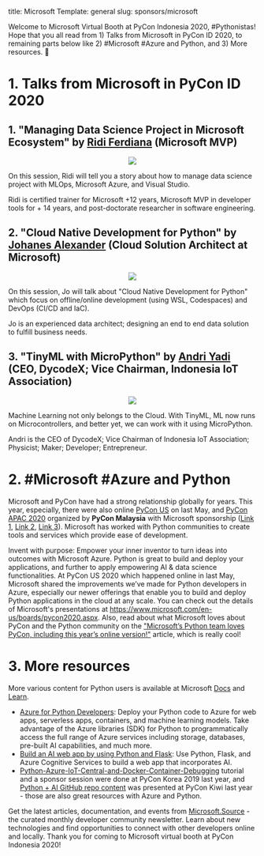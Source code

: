 title: Microsoft
Template: general
slug: sponsors/microsoft

Welcome to Microsoft Virtual Booth at PyCon Indonesia 2020, #Pythonistas! Hope that you all read from 1) Talks from Microsoft in PyCon ID 2020, to remaining parts below like 2) #Microsoft #Azure and Python, and 3) More resources.  🐍

# 1. Talks from Microsoft in PyCon ID 2020

## 1. "Managing Data Science Project in Microsoft Ecosystem" by [Ridi Ferdiana](https://www.linkedin.com/in/ridif/) (Microsoft MVP)

<div style="display: flex; flex-direction: row; justify-content: center" class="mb-4">
        <img src="http://pycon.id/theme/img/speakers/ridi-ferdiana.png" class="img-fluid" />
</div>

On this session, Ridi will tell you a story about how to manage data science project with MLOps, Microsoft Azure, and Visual Studio.

Ridi is certified trainer for Microsoft +12 years, Microsoft MVP in developer tools for + 14 years, and post-doctorate researcher in software engineering.

## 2. "Cloud Native Development for Python" by [Johanes Alexander](https://www.linkedin.com/in/johanesa/) (Cloud Solution Architect at Microsoft)

<div style="display: flex; flex-direction: row; justify-content: center" class="mb-4">
        <img src="http://pycon.id/theme/img/speakers/johanes-alexander.png" class="img-fluid" />
</div>

On this session, Jo will talk about "Cloud Native Development for Python" which focus on offline/online development (using WSL, Codespaces) and DevOps (CI/CD and IaC).

Jo is an experienced data architect; designing an end to end data solution to fulfill business needs.

## 3. "TinyML with MicroPython" by [Andri Yadi](https://www.linkedin.com/in/andriyadi/) (CEO, DycodeX; Vice Chairman, Indonesia IoT Association)

<div style="display: flex; flex-direction: row; justify-content: center" class="mb-4">
        <img src="http://pycon.id/theme/img/speakers/andri-yadi.png" class="img-fluid" />
</div>

Machine Learning not only belongs to the Cloud. With TinyML, ML now runs on Microcontrollers, and better yet, we can work with it using MicroPython.  

Andri is the CEO of DycodeX; Vice Chairman of Indonesia IoT Association; Physicist; Maker; Developer; Entrepreneur.

# 2. #Microsoft #Azure and Python

Microsoft and PyCon have had a strong relationship globally for years. This year, especially, there were also online [PyCon US](https://us.pycon.org/2020/sponsors/virtualexpohall/) on last May, and [PyCon APAC 2020](https://pycon.my/pycon-apac-2020-conference-talks/) organized by **PyCon Malaysia** with Microsoft sponsorship ([Link 1](https://www.facebook.com/mymsftdev/posts/3202382903148635), [Link 2](https://www.facebook.com/mymsftdev/videos/1244405782573677/), [Link 3](https://www.facebook.com/mymsftdev/posts/3217745064945752)). Microsoft has worked with Python communities to create tools and services which provide ease of development.

Invent with purpose: Empower your inner inventor to turn ideas into outcomes with Microsoft Azure. Python is great to build and deploy your applications, and further to apply empowering AI & data science functionalities. At PyCon US 2020 which happened online in last May, Microsoft shared the improvements we’ve made for Python developers in Azure, especially our newer offerings that enable you to build and deploy Python applications in the cloud at any scale. You can check out the details of Microsoft's presentations at https://www.microsoft.com/en-us/boards/pycon2020.aspx.
Also, read about what Microsoft loves about PyCon and the Python community on the ["Microsoft’s Python team loves PyCon, including this year’s online version!"](https://pycon.blogspot.com/2020/04/microsofts-python-team-loves-pycon.html) article, which is really cool!

# 3. More resources

More various content for Python users is available at Microsoft [Docs](https://docs.microsoft.com/id-id/) and [Learn](https://docs.microsoft.com/id-id/learn/).
* [Azure for Python Developers](https://docs.microsoft.com/id-id/azure/developer/python/): Deploy your Python code to Azure for web apps, serverless apps, containers, and machine learning models. 
Take advantage of the Azure libraries (SDK) for Python to programmatically access the full range of Azure services including storage, databases, pre-built AI capabilities, and much more.
* [Build an AI web app by using Python and Flask](https://docs.microsoft.com/id-id/learn/modules/python-flask-build-ai-web-app/): Use Python, Flask, and Azure Cognitive Services to build a web app that incorporates AI.
* [Python-Azure-IoT-Central-and-Docker-Container-Debugging](https://gloveboxes.github.io/PyLab-2-Python-Azure-IoT-Central-and-Docker-Container-Debugging/) tutorial and a sponsor session were done at PyCon Korea 2019 last year, and [Python + AI GitHub repo content](https://github.com/apacdevpmmresources/NewZealand/tree/master/Python-AI) was presented at PyCon Kiwi last year - those are also great resources with Azure and Python.

Get the latest articles, documentation, and events from [Microsoft.Source](https://aka.ms/devID) - the curated monthly developer community newsletter. Learn about new technologies and find opportunities to connect with other developers online and locally. Thank you for coming to Microsoft virtual booth at PyCon Indonesia 2020!